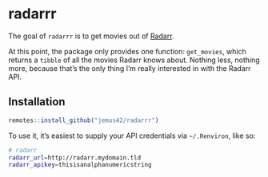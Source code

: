 
<!-- README.md is generated from README.Rmd. Please edit that file -->

# radarrr

The goal of `radarrr` is to get movies out of
[Radarr](https://github.com/Radarr/Radarr).

At this point, the package only provides one function: `get_movies`,
which returns a `tibble` of all the movies Radarr knows about. Nothing
less, nothing more, because that’s the only thing I’m really interested
in with the Radarr API.

## Installation

``` r
remotes::install_github("jemus42/radarrr")
```

To use it, it’s easiest to supply your API credentials via
`~/.Renviron`, like so:

``` sh
# radarr
radarr_url=http://radarr.mydomain.tld
radarr_apikey=thisisanalphanumericstring
```
